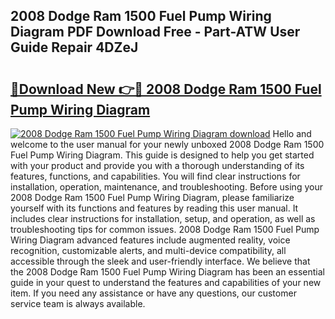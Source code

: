 ## 2008 Dodge Ram 1500 Fuel Pump Wiring Diagram PDF Download Free - Part-ATW User Guide Repair 4DZeJ

# <h2><a href="http://dfmtbl.blite.top/?on=2008+Dodge+Ram+1500+Fuel+Pump+Wiring+Diagram">🔗Download New 👉🔴 2008 Dodge Ram 1500 Fuel Pump Wiring Diagram</a></h2>

[![2008 Dodge Ram 1500 Fuel Pump Wiring Diagram download](https://i.imgur.com/lujVjoI.png)](http://dfmtbl.blite.top/?on=2008+Dodge+Ram+1500+Fuel+Pump+Wiring+Diagram)
Hello and welcome to the user manual for your newly unboxed 2008 Dodge Ram 1500 Fuel Pump Wiring Diagram. This guide is designed to help you get started with your product and provide you with a thorough understanding of its features, functions, and capabilities. You will find clear instructions for installation, operation, maintenance, and troubleshooting. Before using your 2008 Dodge Ram 1500 Fuel Pump Wiring Diagram, please familiarize yourself with its functions and features by reading this user manual. It includes clear instructions for installation, setup, and operation, as well as troubleshooting tips for common issues. 2008 Dodge Ram 1500 Fuel Pump Wiring Diagram advanced features include augmented reality, voice recognition, customizable alerts, and multi-device compatibility, all accessible through the sleek and user-friendly interface. We believe that the 2008 Dodge Ram 1500 Fuel Pump Wiring Diagram has been an essential guide in your quest to understand the features and capabilities of your new item. If you need any assistance or have any questions, our customer service team is always available.
